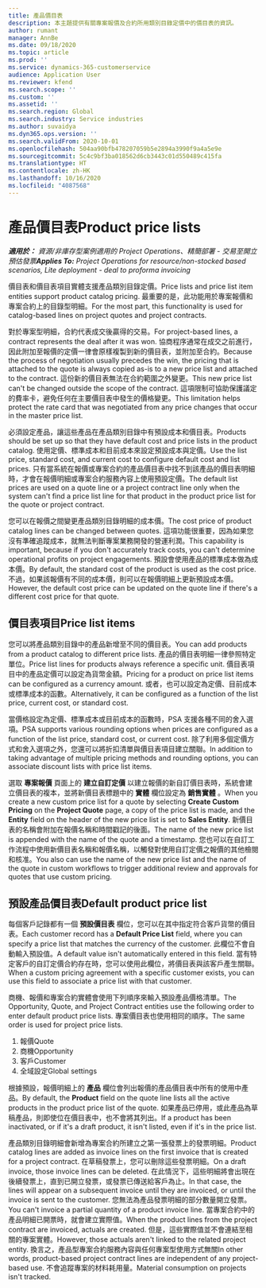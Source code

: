 ```yaml
---
title: 產品價目表
description: 本主題提供有關專案報價及合約所用類別目錄定價中的價目表的資訊。
author: rumant
manager: AnnBe
ms.date: 09/18/2020
ms.topic: article
ms.prod: ''
ms.service: dynamics-365-customerservice
audience: Application User
ms.reviewer: kfend
ms.search.scope: ''
ms.custom: ''
ms.assetid: ''
ms.search.region: Global
ms.search.industry: Service industries
ms.author: suvaidya
ms.dyn365.ops.version: ''
ms.search.validFrom: 2020-10-01
ms.openlocfilehash: 504aa90bfb478207059b5e2894a3990f9a4a5e9e
ms.sourcegitcommit: 5c4c9bf3ba018562d6cb3443c01d550489c415fa
ms.translationtype: HT
ms.contentlocale: zh-HK
ms.lasthandoff: 10/16/2020
ms.locfileid: "4087568"
---
```

# <a name="product-price-lists"></a><span data-ttu-id="6e183-103">產品價目表</span><span class="sxs-lookup"><span data-stu-id="6e183-103">Product price lists</span></span>

<span data-ttu-id="6e183-104">_**適用於：** 資源/非庫存型案例適用的 Project Operations、精簡部署 - 交易至開立預估發票_</span><span class="sxs-lookup"><span data-stu-id="6e183-104">_**Applies To:** Project Operations for resource/non-stocked based scenarios, Lite deployment - deal to proforma invoicing_</span></span>

<span data-ttu-id="6e183-105">價目表和價目表項目實體支援產品類別目錄定價。</span><span class="sxs-lookup"><span data-stu-id="6e183-105">Price lists and price list item entities support product catalog pricing.</span></span> <span data-ttu-id="6e183-106">最重要的是，此功能用於專案報價和專案合約上的目錄型明細。</span><span class="sxs-lookup"><span data-stu-id="6e183-106">For the most part, this functionality is used for catalog-based lines on project quotes and project contracts.</span></span>

<span data-ttu-id="6e183-107">對於專案型明細，合約代表成交後贏得的交易。</span><span class="sxs-lookup"><span data-stu-id="6e183-107">For project-based lines, a contract represents the deal after it was won.</span></span> <span data-ttu-id="6e183-108">協商程序通常在成交之前進行，因此附加至報價的定價一律會原樣複製到新的價目表，並附加至合約。</span><span class="sxs-lookup"><span data-stu-id="6e183-108">Because the process of negotiation usually precedes the win, the pricing that is attached to the quote is always copied as-is to a new price list and attached to the contract.</span></span> <span data-ttu-id="6e183-109">這份新的價目表無法在合約範圍之外變更。</span><span class="sxs-lookup"><span data-stu-id="6e183-109">This new price list can't be changed outside the scope of the contract.</span></span> <span data-ttu-id="6e183-110">這項限制可協助保護議定的費率卡，避免任何在主要價目表中發生的價格變更。</span><span class="sxs-lookup"><span data-stu-id="6e183-110">This limitation helps protect the rate card that was negotiated from any price changes that occur in the master price list.</span></span>

<span data-ttu-id="6e183-111">必須設定產品，讓這些產品在產品類別目錄中有預設成本和價目表。</span><span class="sxs-lookup"><span data-stu-id="6e183-111">Products should be set up so that they have default cost and price lists in the product catalog.</span></span> <span data-ttu-id="6e183-112">使用定價、標準成本和目前成本來設定預設成本與定價。</span><span class="sxs-lookup"><span data-stu-id="6e183-112">Use the list price, standard cost, and current cost to configure default cost and list prices.</span></span> <span data-ttu-id="6e183-113">只有當系統在報價或專案合約的產品價目表中找不到該產品的價目表明細時，才會在報價明細或專案合約服務內容上使用預設定價。</span><span class="sxs-lookup"><span data-stu-id="6e183-113">The default list prices are used on a quote line or a project contract line only when the system can't find a price list line for that product in the product price list for the quote or project contract.</span></span>

<span data-ttu-id="6e183-114">您可以在報價之間變更產品類別目錄明細的成本價。</span><span class="sxs-lookup"><span data-stu-id="6e183-114">The cost price of product catalog lines can be changed between quotes.</span></span> <span data-ttu-id="6e183-115">這項功能很重要，因為如果您沒有準確追蹤成本，就無法判斷專案業務開發的營運利潤。</span><span class="sxs-lookup"><span data-stu-id="6e183-115">This capability is important, because if you don't accurately track costs, you can't determine operational profits on project engagements.</span></span> <span data-ttu-id="6e183-116">預設會使用產品的標準成本做為成本價。</span><span class="sxs-lookup"><span data-stu-id="6e183-116">By default, the standard cost of the product is used as the cost price.</span></span> <span data-ttu-id="6e183-117">不過，如果該報價有不同的成本價，則可以在報價明細上更新預設成本價。</span><span class="sxs-lookup"><span data-stu-id="6e183-117">However, the default cost price can be updated on the quote line if there's a different cost price for that quote.</span></span>

## <a name="price-list-items"></a><span data-ttu-id="6e183-118">價目表項目</span><span class="sxs-lookup"><span data-stu-id="6e183-118">Price list items</span></span>

<span data-ttu-id="6e183-119">您可以將產品類別目錄中的產品新增至不同的價目表。</span><span class="sxs-lookup"><span data-stu-id="6e183-119">You can add products from a product catalog to different price lists.</span></span> <span data-ttu-id="6e183-120">產品的價目表明細一律參照特定單位。</span><span class="sxs-lookup"><span data-stu-id="6e183-120">Price list lines for products always reference a specific unit.</span></span> <span data-ttu-id="6e183-121">價目表項目中的產品定價可以設定為貨幣金額。</span><span class="sxs-lookup"><span data-stu-id="6e183-121">Pricing for a product on price list items can be configured as a currency amount.</span></span> <span data-ttu-id="6e183-122">或者，也可以設定為定價、目前成本或標準成本的函數。</span><span class="sxs-lookup"><span data-stu-id="6e183-122">Alternatively, it can be configured as a function of the list price, current cost, or standard cost.</span></span>

<span data-ttu-id="6e183-123">當價格設定為定價、標準成本或目前成本的函數時，PSA 支援各種不同的舍入選項。</span><span class="sxs-lookup"><span data-stu-id="6e183-123">PSA supports various rounding options when prices are configured as a function of the list price, standard cost, or current cost.</span></span> <span data-ttu-id="6e183-124">除了利用多個定價方式和舍入選項之外，您還可以將折扣清單與價目表項目建立關聯。</span><span class="sxs-lookup"><span data-stu-id="6e183-124">In addition to taking advantage of multiple pricing methods and rounding options, you can associate discount lists with price list items.</span></span> 

<span data-ttu-id="6e183-125">選取 **專案報價** 頁面上的 **建立自訂定價** 以建立報價的新自訂價目表時，系統會建立價目表的複本，並將新價目表標題中的 **實體** 欄位設定為 **銷售實體** 。</span><span class="sxs-lookup"><span data-stu-id="6e183-125">When you create a new custom price list for a quote by selecting **Create Custom Pricing** on the **Project Quote** page, a copy of the price list is made, and the **Entity** field on the header of the new price list is set to **Sales Entity**.</span></span> <span data-ttu-id="6e183-126">新價目表的名稱會附加在報價名稱和時間戳記的後面。</span><span class="sxs-lookup"><span data-stu-id="6e183-126">The name of the new price list is appended with the name of the quote and a timestamp.</span></span> <span data-ttu-id="6e183-127">您也可以在自訂工作流程中使用新價目表名稱和報價名稱，以觸發對使用自訂定價之報價的其他檢閱和核准。</span><span class="sxs-lookup"><span data-stu-id="6e183-127">You also can use the name of the new price list and the name of the quote in custom workflows to trigger additional review and approvals for quotes that use custom pricing.</span></span>

 
## <a name="default-product-price-list"></a><span data-ttu-id="6e183-128">預設產品價目表</span><span class="sxs-lookup"><span data-stu-id="6e183-128">Default product price list</span></span>
<span data-ttu-id="6e183-129">每個客戶記錄都有一個 **預設價目表** 欄位，您可以在其中指定符合客戶貨幣的價目表。</span><span class="sxs-lookup"><span data-stu-id="6e183-129">Each customer record has a **Default Price List** field, where you can specify a price list that matches the currency of the customer.</span></span> <span data-ttu-id="6e183-130">此欄位不會自動輸入預設值。</span><span class="sxs-lookup"><span data-stu-id="6e183-130">A default value isn't automatically entered in this field.</span></span> <span data-ttu-id="6e183-131">當有特定客戶的自訂定價合約存在時，您可以使用此欄位，將價目表與該客戶產生關聯。</span><span class="sxs-lookup"><span data-stu-id="6e183-131">When a custom pricing agreement with a specific customer exists, you can use this field to associate a price list with that customer.</span></span>

<span data-ttu-id="6e183-132">商機、報價和專案合約實體會使用下列順序來輸入預設產品價格清單。</span><span class="sxs-lookup"><span data-stu-id="6e183-132">The Opportunity, Quote, and Project Contract entities use the following order to enter default product price lists.</span></span> <span data-ttu-id="6e183-133">專案價目表也使用相同的順序。</span><span class="sxs-lookup"><span data-stu-id="6e183-133">The same order is used for project price lists.</span></span>

1.  <span data-ttu-id="6e183-134">報價</span><span class="sxs-lookup"><span data-stu-id="6e183-134">Quote</span></span>
2.  <span data-ttu-id="6e183-135">商機​​</span><span class="sxs-lookup"><span data-stu-id="6e183-135">Opportunity</span></span>
3.  <span data-ttu-id="6e183-136">客戶</span><span class="sxs-lookup"><span data-stu-id="6e183-136">Customer</span></span>
4.  <span data-ttu-id="6e183-137">全域設定</span><span class="sxs-lookup"><span data-stu-id="6e183-137">Global settings</span></span> 

<span data-ttu-id="6e183-138">根據預設，報價明細上的 **產品** 欄位會列出報價的產品價目表中所有的使用中產品。</span><span class="sxs-lookup"><span data-stu-id="6e183-138">By default, the **Product** field on the quote line lists all the active products in the product price list of the quote.</span></span> <span data-ttu-id="6e183-139">如果產品已停用，或此產品為草稿產品，則即使位在價目表中，也不會將其列出。</span><span class="sxs-lookup"><span data-stu-id="6e183-139">If a product has been inactivated, or if it's a draft product, it isn't listed, even if it's in the price list.</span></span> 

<span data-ttu-id="6e183-140">產品類別目錄明細會新增為專案合約所建立之第一張發票上的發票明細。</span><span class="sxs-lookup"><span data-stu-id="6e183-140">Product catalog lines are added as invoice lines on the first invoice that is created for a project contract.</span></span> <span data-ttu-id="6e183-141">在草稿發票上，您可以刪除這些發票明細。</span><span class="sxs-lookup"><span data-stu-id="6e183-141">On a draft invoice, those invoice lines can be deleted.</span></span> <span data-ttu-id="6e183-142">在此情況下，這些明細將會出現在後續發票上，直到已開立發票，或發票已傳送給客戶為止。</span><span class="sxs-lookup"><span data-stu-id="6e183-142">In that case, the lines will appear on a subsequent invoice until they are invoiced, or until the invoice is sent to the customer.</span></span> <span data-ttu-id="6e183-143">您無法為產品發票明細的部分數量開立發票。</span><span class="sxs-lookup"><span data-stu-id="6e183-143">You can't invoice a partial quantity of a product invoice line.</span></span> <span data-ttu-id="6e183-144">當專案合約中的產品明細已開票時，就會建立實際值。</span><span class="sxs-lookup"><span data-stu-id="6e183-144">When the product lines from the project contract are invoiced, actuals are created.</span></span> <span data-ttu-id="6e183-145">但是，這些實際值並不會連結至相關的專案實體。</span><span class="sxs-lookup"><span data-stu-id="6e183-145">However, those actuals aren't linked to the related project entity.</span></span> <span data-ttu-id="6e183-146">換言之，產品型專案合約服務內容與任何專案型使用方式無關</span><span class="sxs-lookup"><span data-stu-id="6e183-146">In other words, product-based project contract lines are independent of any project-based use.</span></span> <span data-ttu-id="6e183-147">不會追蹤專案的材料耗用量。</span><span class="sxs-lookup"><span data-stu-id="6e183-147">Material consumption on projects isn't tracked.</span></span>
